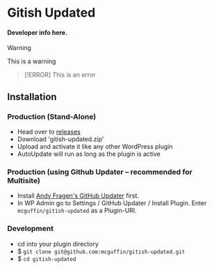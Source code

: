 Gitish Updated
===============

#### Developer info here. ####

>[!WARNING]
>This is a warning


>[!ERROR]
>This is an error

Installation
------------

### Production (Stand-Alone)
 - Head over to [releases](../../releases)
 - Download 'gitish-updated.zip'
 - Upload and activate it like any other WordPress plugin
 - AutoUpdate will run as long as the plugin is active

### Production (using Github Updater – recommended for Multisite)
 - Install [Andy Fragen's GitHub Updater](https://github.com/afragen/github-updater) first.
 - In WP Admin go to Settings / GitHub Updater / Install Plugin. Enter `mcguffin/gitish-updated` as a Plugin-URI.

### Development
 - cd into your plugin directory
 - $ `git clone git@github.com:mcguffin/gitish-updated.git`
 - $ `cd gitish-updated`
